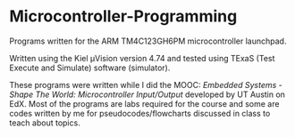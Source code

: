 # Microcontroller-Programming
Programs written for the ARM TM4C123GH6PM microcontroller launchpad.

Written using the Kiel µVision version 4.74 and tested using TExaS (Test Execute and Simulate) software (simulator).

These programs were written while I did the MOOC: *Embedded Systems - Shape The World: Microcontroller Input/Output* developed by UT Austin on EdX. Most of the programs are labs required for the course and some are codes written by me for pseudocodes/flowcharts discussed in class to teach about topics.
